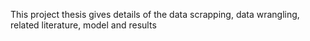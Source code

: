 This project thesis gives details of the data scrapping, data wrangling, related literature, model and results
